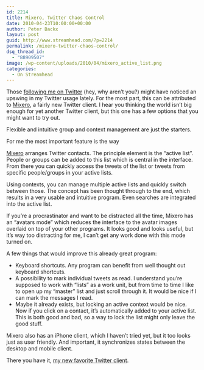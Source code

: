 ```yaml
---
id: 2214
title: Mixero, Twitter Chaos Control
date: 2010-04-23T10:00:00+00:00
author: Peter Backx
layout: post
guid: http://www.streamhead.com/?p=2214
permalink: /mixero-twitter-chaos-control/
dsq_thread_id:
  - "88909507"
image: /wp-content/uploads/2010/04/mixero_active_list.png
categories:
  - On Streamhead
---
```

Those <a title="pbackx's Twitter page" href="http://twitter.com/pbackx" target="_blank">following me on Twitter</a> (hey, why aren&#8217;t you?) might have noticed an upswing in my Twitter usage lately. For the most part, this can be attributed to <a title="Mixero desktop" href="http://www.mixero.com/desktop.html" target="_blank">Mixero</a>, a fairly new Twitter client. I hear you thinking the world isn&#8217;t big enough for yet another Twitter client, but this one has a few options that you might want to try out.

Flexible and intuitive group and context management are just the starters.

<!--more-->For me the most important feature is the way 

<a title="Mixero desktop" href="http://www.mixero.com/desktop.html" target="_blank">Mixero</a> arranges Twitter contacts. The principle element is the &#8220;active list&#8221;. People or groups can be added to this list which is central in the interface. From there you can quickly access the tweets of the list or tweets from specific people/groups in your active lists.

Using contexts, you can manage multiple active lists and quickly switch between those. The concept has been thought through to the end, which results in a very usable and intuitive program. Even searches are integrated into the active list.

If you&#8217;re a procrastinator and want to be distracted all the time, Mixero has an &#8220;avatars mode&#8221; which reduces the interface to the avatar images overlaid on top of your other programs. It looks good and looks useful, but it&#8217;s way too distracting for me, I can&#8217;t get any work done with this mode turned on.

A few things that would improve this already great program:

  * Keyboard shortcuts. Any program can benefit from well thought out keyboard shortcuts.
  * A possibility to mark individual tweets as read. I understand you&#8217;re supposed to work with &#8220;lists&#8221; as a work unit, but from time to time I like to open up my &#8220;master&#8221; list and just scroll through it. It would be nice if I can mark the messages I read.
  * Maybe it already exists, but locking an active context would be nice. Now if you click on a contact, it&#8217;s automatically added to your active list. This is both good and bad, so a way to lock the list might only leave the good stuff.

Mixero also has an iPhone client, which I haven&#8217;t tried yet, but it too looks just as user friendly. And important, it synchronizes states between the desktop and mobile client.

There you have it, <a title="Mixero desktop" href="http://www.mixero.com/desktop.html" target="_blank">my new favorite Twitter client</a>.



<!-- AddThis Advanced Settings generic via filter on the_content -->

<!-- AddThis Share Buttons generic via filter on the_content -->